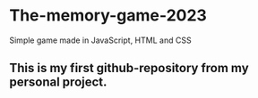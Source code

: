 # The-memory-game-2023
Simple game made in JavaScript, HTML and CSS 

## This is my first github-repository from my personal project.
